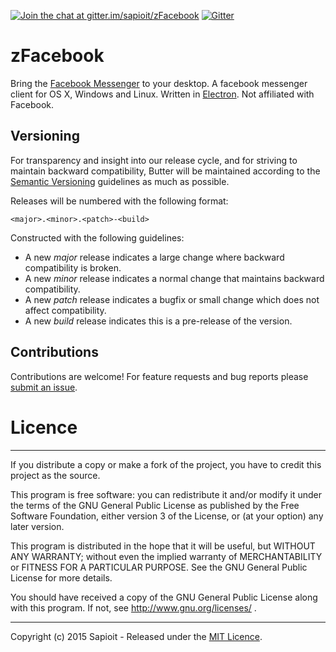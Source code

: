 [![Join the chat at gitter.im/sapioit/zFacebook](https://badges.gitter.im/Join%20Chat.svg)](https://gitter.im/sapioit/zFacebook?utm_source=badge&utm_medium=badge&utm_campaign=pr-badge&utm_content=badge) [![Gitter](https://badges.gitter.im/sapioit/zFacebook.svg)](https://gitter.im/sapioit/zFacebook?utm_source=badge&utm_medium=badge&utm_campaign=pr-badge&utm_content=body_badge)
# zFacebook

Bring the [Facebook Messenger](http://messenger.com) to your desktop.
A facebook messenger client for OS X, Windows and Linux. Written in [Electron](https://github.com/atom/electron). Not affiliated with Facebook.


## Versioning

For transparency and insight into our release cycle, and for striving to maintain backward compatibility, Butter will be maintained according to the [Semantic Versioning](http://semver.org/) guidelines as much as possible.

Releases will be numbered with the following format:

`<major>.<minor>.<patch>-<build>`

Constructed with the following guidelines:

* A new *major* release indicates a large change where backward compatibility is broken.
* A new *minor* release indicates a normal change that maintains backward compatibility.
* A new *patch* release indicates a bugfix or small change which does not affect compatibility.
* A new *build* release indicates this is a pre-release of the version.


## Contributions

Contributions are welcome! For feature requests and bug reports please [submit an issue](https://github.com/sapioit/zFacebook/issues).


# Licence

***

If you distribute a copy or make a fork of the project, you have to credit this project as the source.

This program is free software: you can redistribute it and/or modify it under the terms of the GNU General Public License as published by the Free Software Foundation, either version 3 of the License, or (at your option) any later version.

This program is distributed in the hope that it will be useful, but WITHOUT ANY WARRANTY; without even the implied warranty of MERCHANTABILITY or FITNESS FOR A PARTICULAR PURPOSE.  See the GNU General Public License for more details.

You should have received a copy of the GNU General Public License along with this program.  If not, see http://www.gnu.org/licenses/ .

***

Copyright (c) 2015 Sapioit - Released under the
[MIT Licence](LICENSE.txt).

